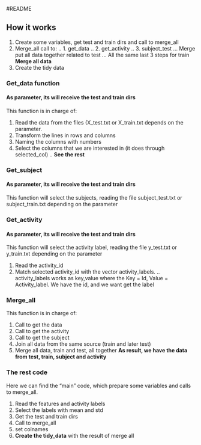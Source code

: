 #README

## How it works
1. Create some variables, get test and train dirs and call to merge_all
2. Merge_all call to:
.. 1. get_data
.. 2. get_activity
.. 3. subject_test
… Merge put all data together related to test
… All the same last 3 steps for train
**Merge all data**
3. Create the tidy data


### Get_data function
#### As parameter, its will receive the test and train dirs
This function is in charge of:
1. Read the data from the files (X_test.txt or X_train.txt depends on the parameter.
2. Transform the lines in rows and columns
3. Naming the columns with numbers 
4. Select the columns that we are interested in (it does through selected_col)
.. **See the rest**

### Get_subject
#### As parameter, its will receive the test and train dirs
This function will select the subjects, reading the file subject_test.txt or subject_train.txt depending on the parameter


### Get_activity
#### As parameter, its will receive the test and train dirs
This function will select the activity label, reading the file y_test.txt or y_train.txt depending on the parameter
1. Read the activity_id
2. Match selected activity_id with the vector activity_labels.
.. activity_labels works as key,value where the Key = Id, Value = Activity_label. We have the id, and we want get the label

### Merge_all
This function is in charge of:
1. Call to get the data
2. Call to get the activity
3. Call to get the subject
4. Join all data from the same source (train and later test)
5. Merge all data, train and test, all together
**As result, we have the data from test, train, subject and activity**

### The rest code
Here we can find the “main” code, which prepare some variables and calls to merge_all.
1. Read the features and activity labels
2. Select the labels with mean and std
3. Get the test and train dirs
4. Call to merge_all
5. set colnames
6. **Create the tidy_data** with the result of merge all